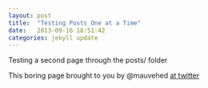 ```yaml
---
layout: post
title:  "Testing Posts One at a Time"
date:   2013-09-16 18:51:42
categories: jekyll update
---
```


Testing a second page through the posts/ folder

This boring page brought to you by @mauvehed [at twitter][twitter]

[twitter]: http://twitter.com/mauvehed

